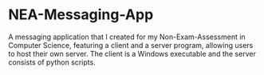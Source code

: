 # NEA-Messaging-App
A messaging application that I created for my Non-Exam-Assessment in Computer Science, featuring a client and a server program, allowing users to host their own server. The client is a Windows executable and the server consists of python scripts.
